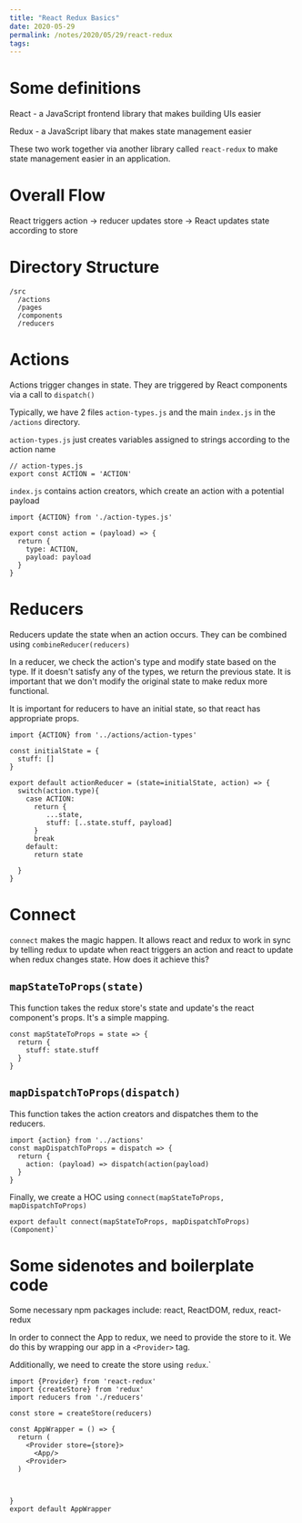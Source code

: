 ```yaml
---
title: "React Redux Basics"
date: 2020-05-29
permalink: /notes/2020/05/29/react-redux
tags:
--- 
```


# Some definitions

React - a JavaScript frontend library that makes building UIs easier

Redux - a JavaScript libary that makes state management easier

These two work together via another library called `react-redux` to make
state management easier in an application.

# Overall Flow

React triggers action -> reducer updates store -> React updates state according to store

# Directory Structure
```
/src
  /actions
  /pages
  /components
  /reducers
```

# Actions
Actions trigger changes in state. They are triggered by React components via a call to `dispatch()`

Typically, we have 2 files `action-types.js` and the main `index.js` in the `/actions` directory. 

`action-types.js` just creates variables assigned to strings according to the action name

```
// action-types.js
export const ACTION = 'ACTION'
```

`index.js` contains action creators, which create an action with a potential payload
```
import {ACTION} from './action-types.js'

export const action = (payload) => {
  return {
    type: ACTION,
    payload: payload
  }
}
```

# Reducers
Reducers update the state when an action occurs. They can be combined using `combineReducer(reducers)`

In a reducer, we check the action's type and modify state based on the type. If it doesn't satisfy any of
the types, we return the previous state. It is important that we don't modify the original state
to make redux more functional.

It is important for reducers to have an initial state, so that react has appropriate props.


```
import {ACTION} from '../actions/action-types'

const initialState = {
  stuff: []
}

export default actionReducer = (state=initialState, action) => {
  switch(action.type){
    case ACTION:
      return {
         ...state,
         stuff: [..state.stuff, payload]
      }
      break
    default:
      return state

  }
}
```

# Connect
`connect` makes the magic happen. It allows react and redux to work in sync by telling redux to update when react triggers an action and react to update when redux changes state. How does it achieve this?

## `mapStateToProps(state)`
This function takes the redux store's state and update's the react component's props. It's a simple mapping.

```
const mapStateToProps = state => {
  return {
    stuff: state.stuff
  }
}
```

## `mapDispatchToProps(dispatch)`
This function takes the action creators and dispatches them to the reducers.

```
import {action} from '../actions'
const mapDispatchToProps = dispatch => {
  return {
    action: (payload) => dispatch(action(payload)
  }
}
```

Finally, we create a HOC using `connect(mapStateToProps, mapDispatchToProps)`

```
export default connect(mapStateToProps, mapDispatchToProps)(Component)`
```

# Some sidenotes and boilerplate code

Some necessary npm packages include: react, ReactDOM, redux, react-redux

In order to connect the App to redux, we need to provide the store to it. We do this by wrapping our app in 
a `<Provider>` tag.

Additionally, we need to create the store using `redux`.`

```
import {Provider} from 'react-redux'
import {createStore} from 'redux'
import reducers from './reducers'

const store = createStore(reducers)

const AppWrapper = () => {
  return (
    <Provider store={store}>
      <App/>
    <Provider>
  )



}
export default AppWrapper
```
